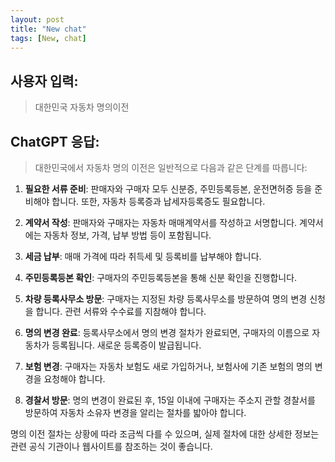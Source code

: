 ```yaml
---
layout: post
title: "New chat"
tags: [New, chat]
---
```


## 사용자 입력:
> 대한민국 자동차 명의이전

## ChatGPT 응답:
> 대한민국에서 자동차 명의 이전은 일반적으로 다음과 같은 단계를 따릅니다:

1. **필요한 서류 준비**: 판매자와 구매자 모두 신분증, 주민등록등본, 운전면허증 등을 준비해야 합니다. 또한, 자동차 등록증과 납세자등록증도 필요합니다.

2. **계약서 작성**: 판매자와 구매자는 자동차 매매계약서를 작성하고 서명합니다. 계약서에는 자동차 정보, 가격, 납부 방법 등이 포함됩니다.

3. **세금 납부**: 매매 가격에 따라 취득세 및 등록비를 납부해야 합니다.

4. **주민등록등본 확인**: 구매자의 주민등록등본을 통해 신분 확인을 진행합니다.

5. **차량 등록사무소 방문**: 구매자는 지정된 차량 등록사무소를 방문하여 명의 변경 신청을 합니다. 관련 서류와 수수료를 지참해야 합니다.

6. **명의 변경 완료**: 등록사무소에서 명의 변경 절차가 완료되면, 구매자의 이름으로 자동차가 등록됩니다. 새로운 등록증이 발급됩니다.

7. **보험 변경**: 구매자는 자동차 보험도 새로 가입하거나, 보험사에 기존 보험의 명의 변경을 요청해야 합니다.

8. **경찰서 방문**: 명의 변경이 완료된 후, 15일 이내에 구매자는 주소지 관할 경찰서를 방문하여 자동차 소유자 변경을 알리는 절차를 밟아야 합니다.

명의 이전 절차는 상황에 따라 조금씩 다를 수 있으며, 실제 절차에 대한 상세한 정보는 관련 공식 기관이나 웹사이트를 참조하는 것이 좋습니다.

